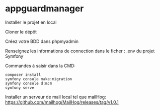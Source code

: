 ﻿# appguardmanager

Installer le projet en local

Cloner le dépôt

Créez votre BDD dans phpmyadmin

Renseignez les informations de connection dans le ficher : .env du projet Symfony

Commandes à saisir dans la CMD:

    composer install
    symfony console make:migration
    symfony console d:m:m
    symfony serve

Installer un serveur de mail local tel que mailHog: 
    https://github.com/mailhog/MailHog/releases/tag/v1.0.1
